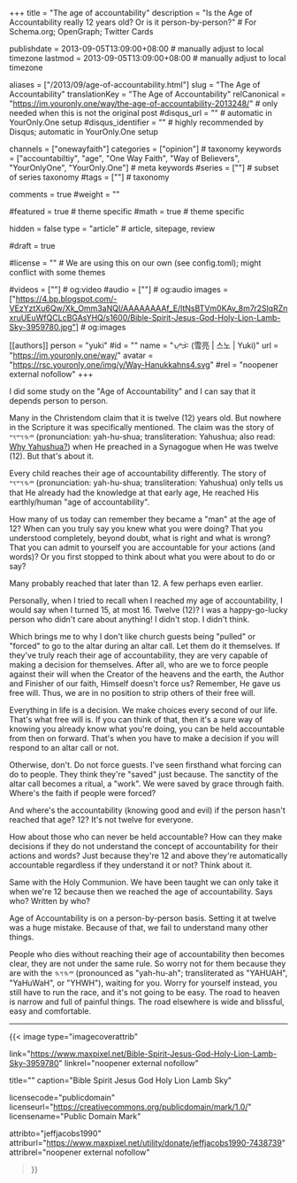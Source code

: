 +++
title = "The age of accountability"
description = "Is the Age of Accountability really 12 years old? Or is it person-by-person?"  # For Schema.org; OpenGraph; Twitter Cards

publishdate = 2013-09-05T13:09:00+08:00                 # manually adjust to local timezone
lastmod = 2013-09-05T13:09:00+08:00                 # manually adjust to local timezone

aliases = ["/2013/09/age-of-accountability.html"]
slug = "The Age of Accountability"
translationKey = "The Age of Accountability"
relCanonical = "https://im.youronly.one/way/the-age-of-accountability-2013248/"                           # only needed when this is not the original post
#disqus_url = ""                                                    # automatic in YourOnly.One setup
#disqus_identifier = ""                                             # highly recommended by Disqus; automatic in YourOnly.One setup

channels = ["onewayfaith"]
categories = ["opinion"]                           # taxonomy
keywords = ["accountabiltiy", "age", "One Way Faith", "Way of Believers", "YourOnlyOne", "YourOnly.One"]                             # meta keywords
#series = [""]                               # subset of series taxonomy
#tags = [""]                                 # taxonomy

comments = true
#weight = ""

#featured = true                              # theme specific
#math = true                                  # theme specific

hidden = false
type = "article"                                                           # article, sitepage, review

#draft = true

#license = ""                                 # We are using this on our own (see config.toml); might conflict with some themes

#videos = [""]                                # og:video
#audio = [""]                                 # og:audio
images = ["https://4.bp.blogspot.com/-VEzYztXu6Qw/Xk_Omm3aNQI/AAAAAAAAf_E/ltNsBTVm0KAv_8m7r2SlqRZnxruUEuWfQCLcBGAsYHQ/s1600/Bible-Spirit-Jesus-God-Holy-Lion-Lamb-Sky-3959780.jpg"]    # og:images

[[authors]]
person = "yuki"
#id = ""
name = "ᜌᜓᜃᜒ (雪亮 | 스노 | Yuki)"
url = "https://im.youronly.one/way/"
avatar = "https://rsc.youronly.one/img/y/Way-Hanukkahns4.svg"
#rel = "noopener external nofollow"
+++

I did some study on the "Age of Accountability" and I can say that it depends person to person.

Many in the Christendom claim that it is twelve (12) years old. But nowhere in the Scripture it was specifically mentioned. The claim was the story of <bdi dir="rtl" lang="hbo-Hebr">𐤉𐤄𐤅𐤔𐤅𐤏</bdi> (pronunciation: yah-hu-shua; transliteration: Yahushua; also read: [Why Yahushua?](20160203-messiah-yahushua-yahusha.md)) when He preached in a Synagogue when He was twelve (12). But that's about it.

<!--more-->

Every child reaches their age of accountability differently. The story of <bdi dir="rtl" lang="hbo-Hebr">𐤉𐤄𐤅𐤔𐤅𐤏</bdi> (pronunciation: yah-hu-shua; transliteration: Yahushua) only tells us that He already had the knowledge at that early age, He reached His earthly/human "age of accountability".

How many of us today can remember they became a "man" at the age of 12? When can you truly say you knew what you were doing? That you understood completely, beyond doubt, what is right and what is wrong? That you can admit to yourself you are accountable for your actions (and words)? Or you first stopped to think about what you were about to do or say?

Many probably reached that later than 12. A few perhaps even earlier.

Personally, when I tried to recall when I reached my age of accountability, I would say when I turned 15, at most 16. Twelve (12)? I was a happy-go-lucky person who didn't care about anything! I didn't stop. I didn't think.

Which brings me to why I don't like church guests being "pulled" or "forced" to go to the altar during an altar call. Let them do it themselves. If they've truly reach their age of accountability, they are very capable of making a decision for themselves. After all, who are we to force people against their will when the Creator of the heavens and the earth, the Author and Finisher of our faith, Himself doesn't force us? Remember, He gave us free will. Thus, we are in no position to strip others of their free will.

Everything in life is a decision. We make choices every second of our life. That's what free will is. If you can think of that, then it's a sure way of knowing you already know what you're doing, you can be held accountable from then on forward. That's when you have to make a decision if you will respond to an altar call or not.

Otherwise, don't. Do not force guests. I've seen firsthand what forcing can do to people. They think they're "saved" just because. The sanctity of the altar call becomes a ritual, a "work". We were saved by grace through faith. Where's the faith if people were forced?

And where's the accountability (knowing good and evil) if the person hasn't reached that age? 12? It's not twelve for everyone.

How about those who can never be held accountable? How can they make decisions if they do not understand the concept of accountability for their actions and words? Just because they're 12 and above they're automatically accountable regardless if they understand it or not? Think about it.

Same with the Holy Communion. We have been taught we can only take it when we're 12 because then we reached the age of accountability. Says who? Written by who?

Age of Accountability is on a person-by-person basis. Setting it at twelve was a huge mistake. Because of that, we fail to understand many other things.

People who dies without reaching their age of accountability then becomes clear, they are not under the same rule. So worry not for them because they are with the <bdi dir="rtl" lang="hbo-Hebr">𐤉𐤄𐤅𐤄</bdi> (pronounced as "yah-hu-ah"; transliterated as "YAHUAH", "YaHuWaH", or "YHWH"), waiting for you. Worry for yourself instead, you still have to run the race, and it's not going to be easy. The road to heaven is narrow and full of painful things. The road elsewhere is wide and blissful, easy and comfortable.

---

{{< image
  type="imagecoverattrib"

  link="https://www.maxpixel.net/Bible-Spirit-Jesus-God-Holy-Lion-Lamb-Sky-3959780"
  linkrel="noopener external nofollow"

  title=""
  caption="Bible Spirit Jesus God Holy Lion Lamb Sky"

  licensecode="publicdomain"
  licenseurl="https://creativecommons.org/publicdomain/mark/1.0/"
  licensename="Public Domain Mark"

  attribto="jeffjacobs1990"
  attriburl="https://www.maxpixel.net/utility/donate/jeffjacobs1990-7438739"
  attribrel="noopener external nofollow"
>}}
